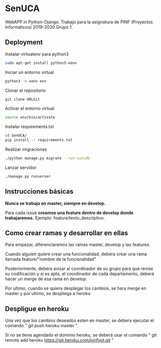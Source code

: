 # SenUCA
WebAPP in Python-Django. Trabajo para la asignatura de PINF (Proyectos Informáticos) 2019-2020 Grupo 1.

## Deployment

Instalar virtualenv para python3
```bash
sudo apt-get install python3-venv
```

Iniciar un entorno virtual
```bash
python3 -m venv env
```

Clonar el repositorio
```bash
git clone URLGit
```

Activar el entorno virtual
```bash
source env/bin/activate
```

Instalar requirements.txt
```bash
cd SenUCA/
pip install -r requirements.txt
```

Realizar migraciones
```bash
./python manage.py migrate --run-syncdb
```

Lanzar servidor
```bash
./manage.py runserver
```

## Instrucciones básicas

**Nunca se trabaja en master, siempre en develop.**

Para cada issue **creamos una feature dentro de develop donde trabajaremos.** Ejemplo: feature/texto_descriptivo.

## Como crear ramas y desarrollar en ellas

Para empezar, diferenciaremos las ramas master, develop y las features.

Cuando alguien quiere crear una funcionalidad, debera crear una rama llamada feature/"nombre de la funcionalidad"

Posteriormente, debera avisar al coordinador de su grupo para que revise su codificación y si es apta, el coordinador
de cada departamento, deberá hacer un merge de esa rama en develop.

Por ultimo, cuando se quiera desplegar los cambios, se hara merge en master y por ultimo, se despliega a heroku

## Despligue en heroku

Una vez que los cambios deseados esten en master, se debera ejecutar el comando 
" git push heroku master ".

Si no se tiene agendado el dominio heroku, se deberá usar el comando 
" git remote add heroku https://git.heroku.com/pinfvot.git "
